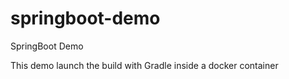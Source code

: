 # springboot-demo
SpringBoot Demo

This demo launch the build with Gradle inside a docker container
